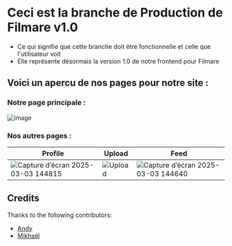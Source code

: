 # Ceci est la branche de Production de Filmare v1.0
- Ce qui signifie que cette branche doit être fonctionnelle et celle que l'utilisateur voit
- Elle représente désormais la version 1.0 de notre frontend pour Filmare
## Voici un apercu de nos pages pour notre site :
### Notre page principale :
![image](https://github.com/user-attachments/assets/77226272-1fd6-4fc8-89a9-1e185d5326cb)

### Nos autres pages :
| Profile | Upload | Feed |
| -------- | -------- | -------- |
|![Capture d’écran 2025-03-03 144815](https://github.com/user-attachments/assets/348f89a5-be8d-47b0-987e-aac2cd71be67)   | ![Upload](https://github.com/user-attachments/assets/941528ec-57a5-48a8-9c70-900188083932)    | ![Capture d’écran 2025-03-03 144640](https://github.com/user-attachments/assets/089d5013-c05b-46a7-ae21-e23b68c9f997)    |

## Credits

Thanks to the following contributors:
- [Andy](https://github.com/AndeezMTL)
- [Mikhaël](https://github.com/MikhaelFrn)
